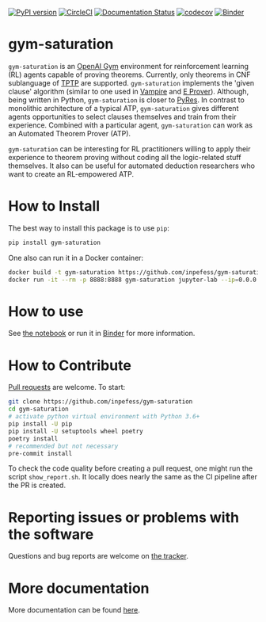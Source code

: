 [![PyPI version](https://badge.fury.io/py/gym-saturation.svg)](https://badge.fury.io/py/gym-saturation) [![CircleCI](https://circleci.com/gh/inpefess/gym-saturation.svg?style=svg)](https://circleci.com/gh/inpefess/gym-saturation) [![Documentation Status](https://readthedocs.org/projects/gym-saturation/badge/?version=latest)](https://gym-saturation.readthedocs.io/en/latest/?badge=latest) [![codecov](https://codecov.io/gh/inpefess/gym-saturation/branch/master/graph/badge.svg)](https://codecov.io/gh/inpefess/gym-saturation)
[![Binder](https://mybinder.org/badge_logo.svg)](https://mybinder.org/v2/gh/inpefess/gym-saturation/HEAD?labpath=example.ipynb)

# gym-saturation

`gym-saturation` is an [OpenAI Gym](https://gym.openai.com/) environment for reinforcement learning (RL) agents capable of proving theorems. Currently, only theorems in CNF sublanguage of [TPTP](http://tptp.org) are supported. `gym-saturation` implements the 'given clause' algorithm (similar to one used in [Vampire](https://github.com/vprover/vampire) and [E Prover](https://github.com/eprover/eprover)). Although, being written in Python, `gym-saturation` is closer to [PyRes](https://github.com/eprover/PyRes). In contrast to monolithic architecture of a typical ATP, `gym-saturation` gives different agents opportunities to select clauses themselves and train from their experience. Combined with a particular agent, `gym-saturation` can work as an Automated Theorem Prover (ATP).

`gym-saturation` can be interesting for RL practitioners willing to apply their experience to theorem proving without coding all the logic-related stuff themselves. It also can be useful for automated deduction researchers who want to create an RL-empowered ATP.

# How to Install

The best way to install this package is to use `pip`:

```sh
pip install gym-saturation
```

One also can run it in a Docker container:

```sh
docker build -t gym-saturation https://github.com/inpefess/gym-saturation.git
docker run -it --rm -p 8888:8888 gym-saturation jupyter-lab --ip=0.0.0.0 --port=8888 --no-browser
```

# How to use

See [the notebook](https://github.com/inpefess/gym-saturation/blob/master/examples/example.ipynb) or run it in [Binder](https://mybinder.org/v2/gh/inpefess/gym-saturation/HEAD?labpath=example.ipynb) for more information.

# How to Contribute

[Pull requests](https://github.com/inpefess/gym-saturation/pulls) are welcome. To start:

```sh
git clone https://github.com/inpefess/gym-saturation
cd gym-saturation
# activate python virtual environment with Python 3.6+
pip install -U pip
pip install -U setuptools wheel poetry
poetry install
# recommended but not necessary
pre-commit install
```

To check the code quality before creating a pull request, one might run the script `show_report.sh`. It locally does nearly the same as the CI pipeline after the PR is created.


# Reporting issues or problems with the software

Questions and bug reports are welcome on [the tracker](https://github.com/inpefess/gym-saturation/issues). 

# More documentation

More documentation can be found [here](https://gym-saturation.readthedocs.io/en/latest).
